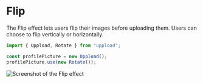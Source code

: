 # Flip

The Flip effect lets users flip their images before uploading them. Users can choose to flip vertically or horizontally.

```ts
import { Uppload, Rotate } from "uppload";

const profilePicture = new Uppload();
profilePicture.use(new Rotate());
```

![Screenshot of the Flip effect](/assets/screenshots/flip.png)

